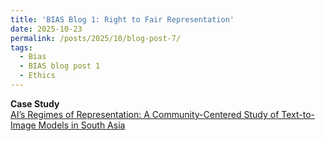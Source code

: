 ```yaml
---
title: 'BIAS Blog 1: Right to Fair Representation'
date: 2025-10-23
permalink: /posts/2025/10/blog-post-7/
tags:
  - Bias
  - BIAS blog post 1
  - Ethics
---
```

**Case Study**  
[AI’s Regimes of Representation: A Community-Centered Study of Text-to-Image Models in South Asia](https://mit-serc.pubpub.org/pub/bfw5tscj/release/3?readingCollection=65a1a268)
